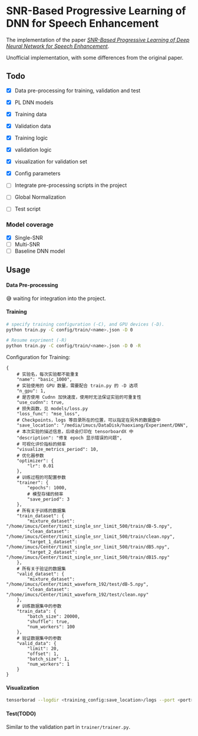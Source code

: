 # SNR-Based Progressive Learning of DNN for Speech Enhancement

The implementation of the paper _[SNR-Based Progressive Learning of Deep Neural Network for Speech Enhancement](https://pdfs.semanticscholar.org/8184/c50be9a5d63aed3122962650eb19e58a7515.pdf)_.

Unofficial implementation, with some differences from the original paper.

## Todo

- [x] Data pre-processing for training, validation and test
- [x] PL DNN models
- [x] Training data
- [x] Validation data
- [x] Training logic
- [x] validation logic
- [x] visualization for validation set
- [x] Config parameters
- [ ] Integrate pre-processing scripts in the project
- [ ] Global Normalization
- [ ] Test script


### Model coverage

- [x] Single-SNR
- [ ] Multi-SNR
- [ ] Baseline DNN model

## Usage

#### Data Pre-processing

:sweat_smile: waiting for integration into the project.

#### Training

```bash
# specify training configuration (-C), and GPU devices (-D).
python train.py -C config/train/<name>.json -D 0

# Resume expriment (-R)
python train.py -C config/train/<name>.json -D 0 -R
```

Configuration for Training: 

```
{
    # 实验名，每次实验都不能重复
    "name": "basic_1000", 
    # 实验使用的 GPU 数量，需要配合 train.py 的 -D 选项
    "n_gpu": 1, 
    # 是否使用 Cudnn 加快速度，使用时无法保证实验的可重复性
    "use_cudnn": true,
    # 损失函数，见 models/loss.py
    "loss_func": "mse_loss",
    # Checkpoints，logs 等目录所在的位置，可以指定在另外的数据盘中
    "save_location": "/media/imucs/DataDisk/haoxiang/Experiment/DNN",
    # 本次实验的描述信息，后续会打印在 tensorboardX 中
    "description": "修复 epoch 显示错误的问题",
    # 可视化评价指标的频率
    "visualize_metrics_period": 10,
    # 优化器参数
    "optimizer": {
        "lr": 0.01
    },
    # 训练过程的可配置参数
    "trainer": {
        "epochs": 1000,
        # 模型存储的频率
        "save_period": 3
    },
    # 所有关于训练的数据集
    "train_dataset": {
        "mixture_dataset": "/home/imucs/Center/timit_single_snr_limit_500/train/dB-5.npy",
        "clean_dataset": "/home/imucs/Center/timit_single_snr_limit_500/train/clean.npy",
        "target_1_dataset": "/home/imucs/Center/timit_single_snr_limit_500/train/dB5.npy",
        "target_2_dataset": "/home/imucs/Center/timit_single_snr_limit_500/train/dB15.npy"
    },
    # 所有关于验证的数据集
    "valid_dataset": {
        "mixture_dataset": "/home/imucs/Center/timit_waveform_192/test/dB-5.npy",
        "clean_dataset": "/home/imucs/Center/timit_waveform_192/test/clean.npy"
    },
    # 训练数据集中的参数
    "train_data": {
        "batch_size": 20000,
        "shuffle": true,
        "num_workers": 100
    },
    # 验证数据集中的参数
    "valid_data": {
        "limit": 20,
        "offset": 1,
        "batch_size": 1,
        "num_workers": 1
    }
}
```

#### Visualization

```bash
tensorborad --logdir <training_config:save_location>/logs --port <port>
```

#### Test(TODO)

Similar to the validation part in `trainer/trainer.py`.